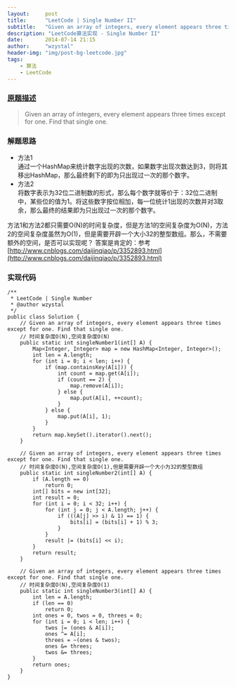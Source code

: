 ```yaml
---
layout:     post
title:      "LeetCode | Single Number II"
subtitle:   "Given an array of integers, every element appears three times except for one. Find that single one."
description: "LeetCode算法实现 - Single Number II"
date:       2014-07-14 21:15
author:     "wzystal"
header-img: "img/post-bg-leetcode.jpg"
tags:
    - 算法
    - LeetCode
---
```


### [原题描述](https://oj.leetcode.com/problems/single-number-ii/)
> Given an array of integers, every element appears three times except for one. Find that single one.

### 解题思路
  * 方法1  
  通过一个HashMap来统计数字出现的次数，如果数字出现次数达到3，则将其移出HashMap，那么最终剩下的即为只出现过一次的那个数字。
  * 方法2  
  将数字表示为32位二进制数的形式，那么每个数字就等价于：32位二进制中，某些位的值为1。将这些数字按位相加，每一位统计1出现的次数并对3取余，那么最终的结果即为只出现过一次的那个数字。  

  方法1和方法2都只需要O(N)的时间复杂度，但是方法1的空间复杂度为O(N)，方法2的空间复杂度虽然为O(1)，但是需要开辟一个大小32的整型数组。那么，不需要额外的空间，是否可以实现呢？
  答案是肯定的：参考[http://www.cnblogs.com/daijinqiao/p/3352893.html](http://www.cnblogs.com/daijinqiao/p/3352893.html)

### 实现代码
```
/**
 * LeetCode | Single Number
 * @author wzystal
 */
public class Solution {
	// Given an array of integers, every element appears three times except for one. Find that single one.
	// 时间复杂度O(N),空间复杂度O(N)
	public static int singleNumber1(int[] A) {
		Map<Integer, Integer> map = new HashMap<Integer, Integer>();
		int len = A.length;
		for (int i = 0; i < len; i++) {
			if (map.containsKey(A[i])) {
				int count = map.get(A[i]);
				if (count == 2) {
					map.remove(A[i]);
				} else {
					map.put(A[i], ++count);
				}
			} else {
				map.put(A[i], 1);
			}
		}
		return map.keySet().iterator().next();
	}
	
	// Given an array of integers, every element appears three times except for one. Find that single one.
	// 时间复杂度O(N),空间复杂度O(1),但是需要开辟一个大小为32的整型数组
	public static int singleNumber2(int[] A) {
		if (A.length == 0)
			return 0;
		int[] bits = new int[32];
		int result = 0;
		for (int i = 0; i < 32; i++) {
			for (int j = 0; j < A.length; j++) {
				if (((A[j] >> i) & 1) == 1) {
					bits[i] = (bits[i] + 1) % 3;
				}
			}
			result |= (bits[i] << i);
		}
		return result;
	}
	
	// Given an array of integers, every element appears three times except for one. Find that single one.
	// 时间复杂度O(N),空间复杂度O(1)
	public static int singleNumber3(int[] A) {
		int len = A.length;
		if (len == 0)
			return 0;
		int ones = 0, twos = 0, threes = 0;
		for (int i = 0; i < len; i++) {
			twos |= (ones & A[i]);
			ones ^= A[i];
			threes = ~(ones & twos);
			ones &= threes;
			twos &= threes;
		}
		return ones;
	}
}
```


